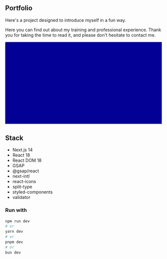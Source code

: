 ## Portfolio 

Here's a project designed to introduce myself in a fun way.

Here you can find out about my training and professional experience.  Thank you for taking the time to read it, and please don't hesitate to contact me. 

<img src="public/static/images/portfoliov2.gif" >

## Stack

- Next.js 14
- React 18
- React DOM 18
- GSAP 
- @gsap/react
- next-intl 
- react-icons 
- split-type 
- styled-components 
- validator

### Run with

```bash
npm run dev
# or
yarn dev
# or
pnpm dev
# or
bun dev
```